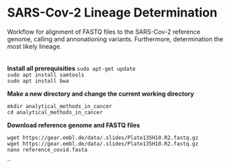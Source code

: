 # SARS-Cov-2 Lineage Determination

Workflow for alignment of FASTQ files to the SARS-Cov-2 reference genome, calling and annonationing variants. Furthermore, determination the most likely lineage. <br />
<br />
<br />
**Install all prerequisities**
`sudo apt-get update` <br />
`sudo apt install samtools` <br />
`sudo apt install bwa` <br />

**Make a new directory and change the current working directory** <br />

`mkdir analytical_methods_in_cancer` <br />
`cd analytical_methods_in_cancer` <br />

**Download reference genome and FASTQ files**

`wget https://gear.embl.de/data/.slides/Plate135H10.R2.fastq.gz`<br />
`wget https://gear.embl.de/data/.slides/Plate135H10.R2.fastq.gz` <br />
`nano reference_covid.fasta` <br />
 
``
